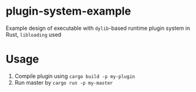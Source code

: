 # plugin-system-example
Example design of executable with `dylib`-based runtime plugin system in Rust, `libloading` used

# Usage

1. Compile plugin using `cargo build -p my-plugin`
2. Run master by `cargo run -p my-master`
